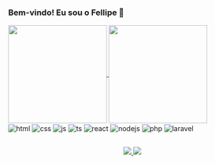 ### Bem-vindo! Eu sou o Fellipe 👋

<div > 
  <a href="https://github.com/lipecalixto">
     <img height=200 align="center" src="https://github-readme-stats.vercel.app/api?username=lipecalixto&show_icons=true&theme=dark" />
      <img height=200 align="center" src="https://github-readme-stats.vercel.app/api/top-langs?username=lipecalixto&layout=compact&langs_count=8&card_width=320&theme=dark" />
  </a>
</div>

<div style="display: inline_block">
  <img align="center" alt="html" src="https://img.shields.io/badge/HTML5-E34F26?style=for-the-badge&logo=html5&logoColor=white">
  <img align="center" alt="css" src="https://img.shields.io/badge/CSS3-1572B6?style=for-the-badge&logo=css3&logoColor=white">
  <img align="center" alt="js" src="https://img.shields.io/badge/JavaScript-323330?style=for-the-badge&logo=javascript&logoColor=F7DF1E">
  <img align="center" alt="ts" src="https://img.shields.io/badge/TypeScript-007ACC?style=for-the-badge&logo=typescript&logoColor=white">
  <img align="center" alt="react" src="https://img.shields.io/badge/React-20232A?style=for-the-badge&logo=react&logoColor=61DAFB">
  <img align="center" alt="nodejs" src="https://img.shields.io/badge/Node.js-43853D?style=for-the-badge&logo=node.js&logoColor=white">
  <img align="center" alt="php" src="https://img.shields.io/badge/PHP-777BB4?style=for-the-badge&logo=php&logoColor=white">
  <img align="center" alt="laravel" src="https://img.shields.io/badge/Laravel-FF2D20?style=for-the-badge&logo=laravel&logoColor=white">
</div>

##

<div align="center">
    <a href="https://www.linkedin.com/in/fellipe-lima-calixto" target="_blank">
      <img src="https://img.shields.io/badge/LinkedIn-0077B5?style=for-the-badge&logo=linkedin&logoColor=white" target="_blank">
    </a>
    <a href="mailto:fellipe.calixto.santos@gmail.com" target="_blank">
      <img src="https://img.shields.io/badge/-Gmail-%23333?style=for-the-badge&logo=gmail&logoColor=white" target="_blank">
    </a>
</div>
